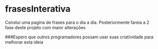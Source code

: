 # frasesInterativa
Constui uma pagina de frases para o dia a dia. Posteriormente fareia a 2 fase deste projeto com maior alterações 

###Espero que outros programadores possam usar suas criatividade para melhorar esta ideia

